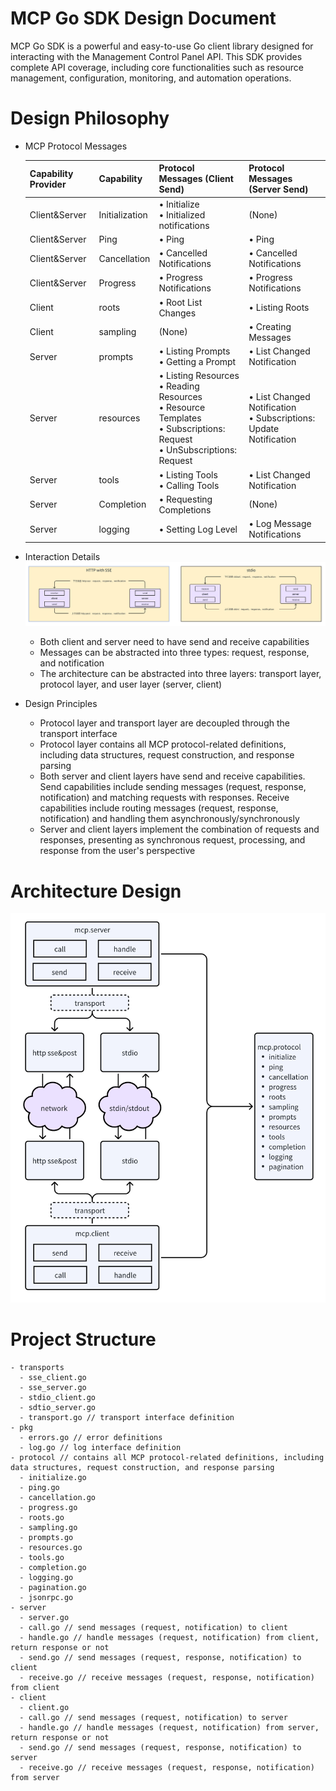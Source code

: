 # MCP Go SDK Design Document

MCP Go SDK is a powerful and easy-to-use Go client library designed for interacting with the Management Control Panel API. This SDK provides complete API coverage, including core functionalities such as resource management, configuration, monitoring, and automation operations.

# Design Philosophy

- MCP Protocol Messages

  | Capability Provider | Capability      | Protocol Messages (Client Send)                                                                        | Protocol Messages (Server Send)                               |
  | ------------------ | --------------- | ----------------------------------------------------------------------------------------------------- | ----------------------------------------------------------- |
  | Client&Server      | Initialization  | • Initialize <br>• Initialized notifications                                                            | (None)                                                       |
  | Client&Server      | Ping            | • Ping                                                                                                 | • Ping                                                       |
  | Client&Server      | Cancellation    | • Cancelled Notifications                                                                              | • Cancelled Notifications                                    |
  | Client&Server      | Progress        | • Progress Notifications                                                                               | • Progress Notifications                                     |
  | Client             | roots           | • Root List Changes                                                                                    | • Listing Roots                                              |
  | Client             | sampling        | (None)                                                                                                 | • Creating Messages                                          |
  | Server             | prompts         | • Listing Prompts <br>• Getting a Prompt                                                               | • List Changed Notification                                  |
  | Server             | resources       | • Listing Resources <br>• Reading Resources <br>• Resource Templates <br>• Subscriptions: Request <br>• UnSubscriptions: Request | • List Changed Notification <br>• Subscriptions: Update Notification |
  | Server             | tools           | • Listing Tools <br>• Calling Tools                                                                    | • List Changed Notification                                  |
  | Server             | Completion      | • Requesting Completions                                                                               | (None)                                                       |
  | Server             | logging         | • Setting Log Level                                                                                    | • Log Message Notifications                                  |

- Interaction Details
  ![img_1.png](images/img_1.png)
    - Both client and server need to have send and receive capabilities
    - Messages can be abstracted into three types: request, response, and notification
    - The architecture can be abstracted into three layers: transport layer, protocol layer, and user layer (server, client)

- Design Principles
    - Protocol layer and transport layer are decoupled through the transport interface
    - Protocol layer contains all MCP protocol-related definitions, including data structures, request construction, and response parsing
    - Both server and client layers have send and receive capabilities. Send capabilities include sending messages (request, response, notification) and matching requests with responses. Receive capabilities include routing messages (request, response, notification) and handling them asynchronously/synchronously
    - Server and client layers implement the combination of requests and responses, presenting as synchronous request, processing, and response from the user's perspective

# Architecture Design
![img.png](images/img.png)

# Project Structure

    - transports
      - sse_client.go
      - sse_server.go
      - stdio_client.go
      - sdtio_server.go
      - transport.go // transport interface definition
    - pkg
      - errors.go // error definitions
      - log.go // log interface definition
    - protocol // contains all MCP protocol-related definitions, including data structures, request construction, and response parsing
      - initialize.go
      - ping.go
      - cancellation.go
      - progress.go
      - roots.go
      - sampling.go
      - prompts.go
      - resources.go
      - tools.go
      - completion.go
      - logging.go
      - pagination.go
      - jsonrpc.go
    - server
      - server.go
      - call.go // send messages (request, notification) to client
      - handle.go // handle messages (request, notification) from client, return response or not
      - send.go // send messages (request, response, notification) to client
      - receive.go // receive messages (request, response, notification) from client
    - client
      - client.go
      - call.go // send messages (request, notification) to server
      - handle.go // handle messages (request, notification) from server, return response or not
      - send.go // send messages (request, response, notification) to server
      - receive.go // receive messages (request, response, notification) from server
